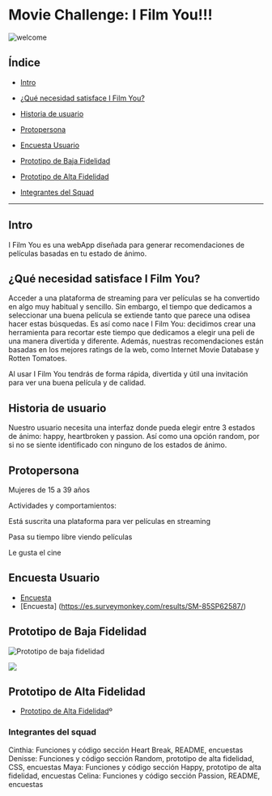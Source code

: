 # Movie Challenge: I Film You!!!
![welcome](https://i.ibb.co/ysvHw65/pantalla-Welcome.png
)

## Índice
- [Intro](#intro)
- [¿Qué necesidad satisface I Film You?](#¿qué-necesidad-satisface-I-Film-You?)
- [Historia de usuario](#historia-de-usuario)
- [Protopersona](#protopersona)

- [Encuesta Usuario](#encuesta-usuario)
- [Prototipo de Baja Fidelidad](#prototipo-de-baja-fidelidad)
- [Prototipo de Alta Fidelidad](#prototipo-de-alta-fidelidad)
- [Integrantes del Squad](#integrantes-del-squad)

---

## Intro

I Film You es una webApp diseñada para generar recomendaciones de películas basadas en tu estado de ánimo.


## ¿Qué necesidad satisface I Film You?

Acceder a una plataforma de streaming para ver películas se ha convertido en algo muy habitual y sencillo. Sin embargo, el tiempo que dedicamos a seleccionar una buena película se extiende tanto que parece una odisea hacer estas búsquedas. Es así como nace I Film You: decidimos crear una herramienta para recortar este tiempo que dedicamos a elegir una peli de una manera divertida y diferente. Además, nuestras  recomendaciones están basadas en los mejores ratings de la web, como Internet Movie Database y Rotten Tomatoes.

Al usar I Film You tendrás de forma rápida, divertida y útil una invitación para ver una buena película y de calidad.

## Historia de usuario

Nuestro usuario necesita una interfaz donde pueda elegir entre 3 estados de ánimo: happy, heartbroken y passion. Así como una opción random, por si no se siente identificado con ninguno de los estados de ánimo.

## Protopersona

Mujeres de 15 a 39 años

Actividades y comportamientos:

Está suscrita una plataforma para ver películas en streaming

Pasa su tiempo libre viendo películas

Le gusta el cine

## Encuesta Usuario

- [Encuesta](https://es.surveymonkey.com/results/SM-QMPZJLP87/)
- [Encuesta] (https://es.surveymonkey.com/results/SM-85SP62587/)

## Prototipo de Baja Fidelidad

![Prototipo de baja fidelidad](https://i.ibb.co/3m6HJXr/prototipo-Baja1.png)

![](https://i.ibb.co/TmH1v0m/prototipo-Baja2.jpg)


## Prototipo de Alta Fidelidad
- [Prototipo de Alta Fidelidad](https://www.figma.com/file/gWiY0hP5R89w6PMfOXR1JHhf/Movie-challenge-1?node-id=0%3A1)º

### Integrantes del squad

Cinthia: Funciones y código sección Heart Break, README, encuestas
Denisse: Funciones y código sección Random, prototipo de alta fidelidad, CSS, encuestas
Maya: Funciones y código sección Happy, prototipo de alta fidelidad, encuestas
Celina: Funciones y código sección Passion, README, encuestas
